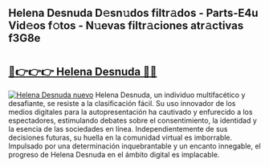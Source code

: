 ## Helena Desnuda D𝚎sn𝚞dos filtr𝚊dos - Parts-E4u Vid𝚎os f𝚘tos - N𝚞evas filtr𝚊ciones atr𝚊ctivas f3G8e

# <h2><a href="http://mbd3zj2.tromn.icu/?c=Helena+Desnuda">🔗👉👉👉 Helena Desnuda 🔗🔗</a></h2>

[![Helena Desnuda nuevo](https://i.imgur.com/pEAQMta.gif)](http://mbd3zj2.tromn.icu/?c=Helena+Desnuda)
Helena Desnuda, un individuo multifacético y desafiante, se resiste a la clasificación fácil. Su uso innovador de los medios digitales para la autopresentación ha cautivado y enfurecido a los espectadores, estimulando debates sobre el consentimiento, la identidad y la esencia de las sociedades en línea. Independientemente de sus decisiones futuras, su huella en la comunidad virtual es imborrable. Impulsado por una determinación inquebrantable y un encanto innegable, el progreso de Helena Desnuda en el ámbito digital es implacable.
